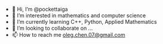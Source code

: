 - 👋 Hi, I’m @pockettaiga
- 👀 I’m interested in mathematics and computer science
- 🌱 I’m currently learning C++, Python, Applied Mathematics
- 💞️ I’m looking to collaborate on ...
- 📫 How to reach me oleg.chen.07@gmail.com

<!---
pockettaiga/pockettaiga is a ✨ special ✨ repository because its `README.md` (this file) appears on your GitHub profile.
You can click the Preview link to take a look at your changes.
--->
